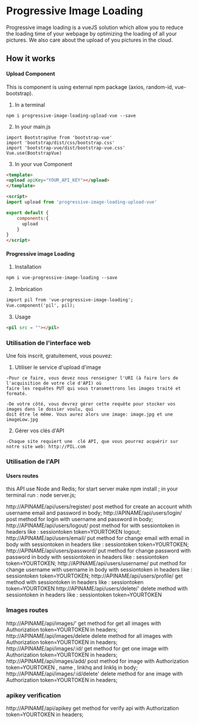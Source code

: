# Progressive Image Loading

Progressive image loading is a vueJS solution which allow you to reduce the loading time of your webpage by optimizing the loading of all your pictures. We also care about the upload of you pictures in the cloud.

## How it works

#### Upload Component

This is component is using external npm package (axios, random-id, vue-bootstrap).

1. In a terminal

  ```
  npm i progressive-image-loading-upload-vue --save
  ```

2. In your main.js

  ```
  import BootstrapVue from 'bootstrap-vue'
  import 'bootstrap/dist/css/bootstrap.css'
  import 'bootstrap-vue/dist/bootstrap-vue.css'
  Vue.use(BootstrapVue)
  ```


3. In your vue Component

  ```html
<template>
  <upload apiKey="YOUR_API_KEY"></upload>
</template>

<script>
  import upload from 'progressive-image-loading-upload-vue'

  export default {
      components:{
        upload
      }
  }
</script>
  ```


#### Progressive image Loading

1. Installation

  ```html
  npm i vue-progressive-image-loading --save
  ```

2. Imbrication

  ```html
  import pil from 'vue-progressive-image-loading';
  Vue.component('pil', pil);
  ```

3. Usage

  ```html
  <pil src = ""></pil>
  ```

### Utilisation de l'interface web

Une fois inscrit, gratuitement, vous pouvez:
  1. Utiliser le service d'upload d'image

    -Pour ce faire, vous devez nous renseigner l'URI (à faire lors de l'acquisition de votre clé d'API) où
    faire les requêtes PUT qui vous transmettrons les images traité et formaté.

    -De votre côté, vous devrez gérer cette requête pour stocker vos images dans le dossier voulu, qui
    doit être le même. Vous aurez alors une image: image.jpg et une imageLow.jpg

  2. Gérer vos clés d'API

    -Chaque site requiert une  clé API, que vous pourrez acquérir sur notre site web: http://PIL.com
### Utilisation de l'API
#### Users routes
this API use Node and Redis;
for start server make npm install ;
in your terminal run : node server.js;

http://APINAME/api/users/register/ post method for create an account whith username email and password in body;
http://APINAME/api/users/login/ post method for login with username and password in body;
http://APINAME/api/users/logout/ post method for with sessiontoken in headers like : sessiontoken token=YOURTOKEN logout;
http://APINAME/api/users/email/ put method for change email with email in body with sessiontoken in headers like : sessiontoken  token=YOURTOKEN;
http://APINAME/api/users/password/ put method for change password with password in body with sessiontoken in headers like : sessiontoken  token=YOURTOKEN;
http://APINAME/api/users/username/ put method for change username with username in body with sessiontoken in headers like : sessiontoken  token=YOURTOKEN;
http://APINAME/api/users/profile/ get method with sessiontoken in headers like : sessiontoken  token=YOURTOKEN
http://APINAME/api/users/delete/' delete method with sessiontoken in headers like : sessiontoken token=YOURTOKEN
### Images routes
http://APINAME/api/images/' get method for get all images with Authorization token=YOURTOKEN in headers;
http://APINAME/api/images/delete delete method for  all images with Authorization token=YOURTOKEN in headers;
http://APINAME/api/images/:id/ get method for get one image with Authorization token=YOURTOKEN in headers;
http://APINAME/api/images/add/ post method for image with Authorization token=YOURTOKEN , name , linkhq and linklq in body;
http://APINAME/api/images/:id/delete'  delete method for ane image with Authorization token=YOURTOKEN in headers;
### apikey verification
http://APINAME/api/apikey get method for verify api with Authorization token=YOURTOKEN in headers;
